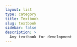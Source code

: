 ```yaml
---
layout: list
type: category
title: Textbook
slug: textbook
sidebar: false
description: >
  Any textbook for development
---
```

